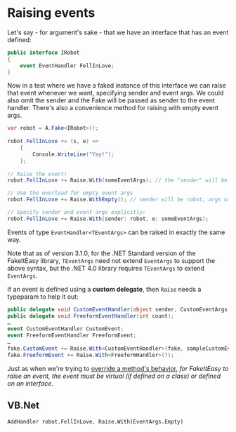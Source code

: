 # Raising events

Let's say - for argument's sake - that we have an interface that has
an event defined:

```csharp
public interface IRobot
{ 
    event EventHandler FellInLove;
}
```

Now in a test where we have a faked instance of this interface we can
raise that event whenever we want, specifying sender and event
args. We could also omit the sender and the Fake will be passed as
sender to the event handler. There's also a convenience method for
raising with empty event args.

```csharp
var robot = A.Fake<IRobot>();
            
robot.FellInLove += (s, e) =>
    {
        Console.WriteLine("Yay!");
    };
         
// Raise the event!
robot.FellInLove += Raise.With(someEventArgs); // the "sender" will be robot

// Use the overload for empty event args
robot.FellInLove += Raise.WithEmpty(); // sender will be robot, args will be EventArgs.Empty

// Specify sender and event args explicitly:
robot.FellInLove += Raise.With(sender: robot, e: someEventArgs);
```

Events of type `EventHandler<TEventArgs>` can be raised in exactly the same way. 

Note that as of version 3.1.0, for the .NET Standard version of the FakeItEasy
library, `TEventArgs` need not extend `EventArgs` to support the above syntax, but
the .NET 4.0 library requires `TEventArgs` to extend `EventArgs`.

If an event is defined using a **custom delegate**, then `Raise` needs
a typeparam to help it out:

```csharp
public delegate void CustomEventHandler(object sender, CustomEventArgs e);
public delegate void FreeformEventHandler(int count);
…
event CustomEventHandler CustomEvent;
event FreeformEventHandler FreeformEvent;
…
fake.CustomEvent += Raise.With<CustomEventHandler>(fake, sampleCustomEventArgs);
fake.FreeformEvent += Raise.With<FreeformHandler>(7);
```

Just as when we're trying to
[override a method's behavior](what-can-be-faked#what-members-can-be-overriden.md),
_for FakeItEasy to raise an event, the event must be virtual (if
defined on a class) or defined on an interface_.

## VB.Net

```
AddHandler robot.FellInLove, Raise.With(EventArgs.Empty)
```
